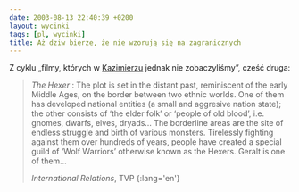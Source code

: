 ```yaml
---
date: 2003-08-13 22:40:39 +0200
layout: wycinki
tags: [pl, wycinki]
title: Aż dziw bierze, że nie wzorują się na zagranicznych
---
```


Z cyklu „filmy, których w [Kazimierzu](http://latofilmow.pl/ '9. Lato Filmów') jednak nie zobaczyliśmy”, cześć druga:

> <cite>The Hexer</cite>
> : The plot is set in the distant past, reminiscent of the early Middle Ages, on the border between two ethnic worlds. One of them has developed national entities (a small and aggresive nation state); the other consists of ‘the elder folk’ or ‘people of old blood’, i.e. gnomes, dwarfs, elves, dryads… The borderline areas are the site of endless struggle and birth of various monsters. Tirelessly fighting against them over hundreds of years, people have created a special guild of ‘Wolf Warriors’ otherwise known as the Hexers. Geralt is one of them…
>
> <cite>International Relations</cite>, TVP
{:lang='en'}
